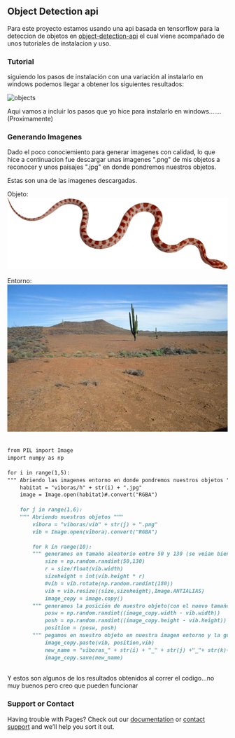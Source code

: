 ## Object Detection api

Para este proyecto estamos usando una api basada en tensorflow para la deteccion de objetos en [object-detection-api](https://github.com/tensorflow/models/tree/master/research/object_detection) el cual viene acompañado de unos tutoriales
de instalacion y uso.

### Tutorial

siguiendo los pasos de instalación con una variación al instalarlo en windows podemos llegar a obtener los siguientes
resultados: 

![objects](https://2.bp.blogspot.com/-MO3T6Hybpkg/WUG-QjHrHbI/AAAAAAAAB2M/tQKa2ljTkRwYgtok3o_3Y6F5KCbC7a-qQCLcBGAs/s1600/image1.jpg "ejemplo")

Aqui vamos a incluir los pasos que yo hice para instalarlo en windows.......(Proximamente)


### Generando Imagenes

Dado el poco conociemiento para generar imagenes con calidad, lo que hice a continuacion fue descargar unas imagenes ".png" de mis
objetos a reconocer y unos paisajes ".jpg" en donde pondremos nuestros objetos.

Estas son una de las imagenes descargadas.

Objeto:
![vibora](/images/vib1.png )


Entorno:
![entorno](/images/h2.jpg "Entorno")

```markdown

from PIL import Image
import numpy as np

for i in range(1,5):
""" Abriendo las imagenes entorno en donde pondremos nuestros objetos """
    habitat = "viboras/h" + str(i) + ".jpg"
    image = Image.open(habitat)#.convert("RGBA")
    
    for j in range(1,6):
    """ Abriendo nuestros objetos """
        vibora = "viboras/vib" + str(j) + ".png"
        vib = Image.open(vibora).convert("RGBA")
  
        for k in range(10):
        """ generamos un tamaño aleatorio entre 50 y 130 (se veian bien entre esos tamaños) y mantenemos la relacion de aspecto """
            size = np.random.randint(50,130)
            r = size/float(vib.width)
            sizeheight = int(vib.height * r)
            #vib = vib.rotate(np.random.randint(180))
            vib = vib.resize((size,sizeheight),Image.ANTIALIAS)
            image_copy = image.copy()
        """ generamos la posición de nuestro objeto(con el nuevo tamaño) sin que se pase de las dimensiones """   
            posw = np.random.randint((image_copy.width - vib.width))
            posh = np.random.randint((image_copy.height - vib.height))
            position = (posw, posh)
        """ pegamos en nuestro objeto en nuestra imagen entorno y la guardamos """
            image_copy.paste(vib, position,vib)
            new_name = "viboras_" + str(i) + "_" + str(j) +"_"+ str(k)+ ".jpg"
            image_copy.save(new_name)
            
```

Y estos son algunos de los resultados obtenidos al correr el codigo...no muy buenos pero creo que pueden funcionar

### Support or Contact

Having trouble with Pages? Check out our [documentation](https://help.github.com/categories/github-pages-basics/) or [contact support](https://github.com/contact) and we’ll help you sort it out.

